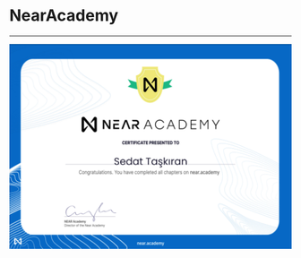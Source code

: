 # NearAcademy
---
![certificate](https://github.com/cesetas/NearAcademy/blob/master/Ekran%20Resmi%202022-04-06%2003.11.55.png)
